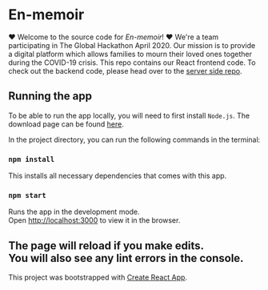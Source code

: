 # En-memoir
❤️ Welcome to the source code for *En-memoir*! ❤️ We're a team participating in The Global Hackathon April 2020. Our mission is to provide a digital platform which allows families to mourn their loved ones together during the COVID-19 crisis. This repo contains our React frontend code. To check out the backend code, please head over to the [server side repo](https://github.com/mahavir9008/memorian).

## Running the app
To be able to run the app locally, you will need to first install `Node.js`. The download page can be found [here](https://nodejs.org/en/download/).

In the project directory, you can run the following commands in the terminal:
### `npm install`
This installs all necessary dependencies that comes with this app.

### `npm start`

Runs the app in the development mode.<br />
Open [http://localhost:3000](http://localhost:3000) to view it in the browser.

The page will reload if you make edits.<br />
You will also see any lint errors in the console.
-----

This project was bootstrapped with [Create React App](https://github.com/facebook/create-react-app).
